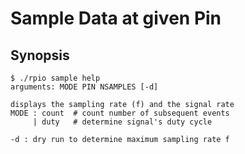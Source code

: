 # Sample Data at given Pin

## Synopsis

```
$ ./rpio sample help
arguments: MODE PIN NSAMPLES [-d]

displays the sampling rate (f) and the signal rate
MODE : count  # count number of subsequent events
     | duty   # determine signal's duty cycle

-d : dry run to determine maximum sampling rate f
```
